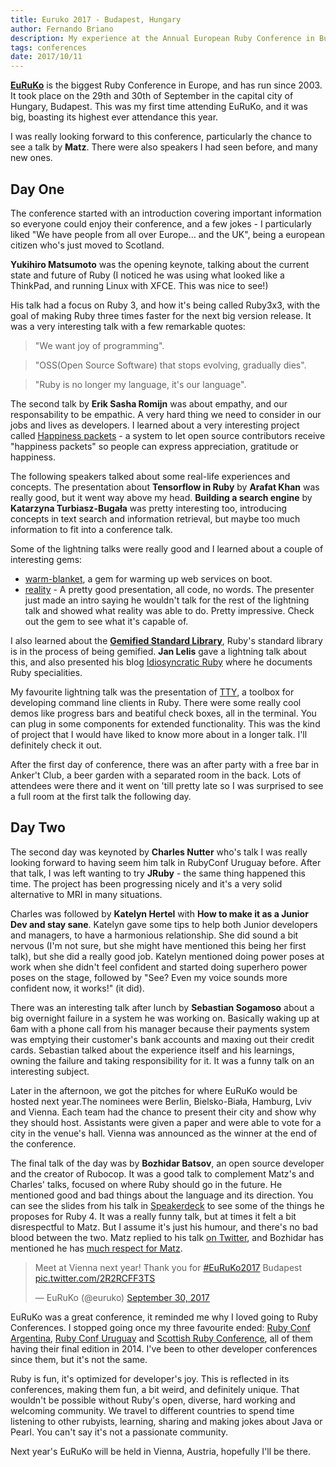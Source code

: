 ```yaml
---
title: Euruko 2017 - Budapest, Hungary
author: Fernando Briano
description: My experience at the Annual European Ruby Conference in Budapest.
tags: conferences
date: 2017/10/11
---
```


[**EuRuKo**](https://www.euruko.org) is the biggest Ruby Conference in Europe, and has run since 2003. It took place on the 29th and 30th of September in the capital city of Hungary, Budapest. This was my first time attending EuRuKo, and it was big, boasting its highest ever attendance this year.

I was really looking forward to this conference, particularly the chance to see a talk by **Matz**. There were also speakers I had seen before, and many new ones.

## Day One
The conference started with an introduction covering important information so everyone could enjoy their conference, and a few jokes - I particularly liked "We have people from all over Europe... and the UK", being a european citizen who's just moved to Scotland.

**Yukihiro Matsumoto** was the opening keynote, talking about the current state and future of Ruby (I noticed he was using what looked like a ThinkPad, and running Linux with XFCE. This was nice to see!)

His talk had a focus on Ruby 3, and how it's being called Ruby3x3, with the goal of making Ruby three times faster for the next big version release. It was a very interesting talk with a few remarkable quotes:

> "We want joy of programming".

>"OSS(Open Source Software) that stops evolving, gradually dies".

>"Ruby is no longer my language, it's our language".

The second talk by **Erik Sasha Romijn** was about empathy, and our responsability to be empathic. A very hard thing we need to consider in our jobs and lives as developers. I learned about a very interesting project called [Happiness packets](https://happinesspackets.io/) - a system to let open source contributors receive "happiness packets" so people can express appreciation, gratitude or happiness.

The following speakers talked about some real-life experiences and concepts. The presentation about **Tensorflow in Ruby** by **Arafat Khan** was really good, but it went way above my head. **Building a search engine** by **Katarzyna Turbiasz-Bugała** was pretty interesting too, introducing concepts in text search and information retrieval, but maybe too much information to fit into a conference talk.

Some of the lightning talks were really good and I learned about a couple of interesting gems:

* [warm-blanket](https://github.com/Talkdesk/warm-blanket), a gem for warming up web services on boot.
* [reality](https://github.com/molybdenum-99/reality) - A pretty good presentation, all code, no words. The presenter just made an intro saying he wouldn't talk for the rest of the lightning talk and showed what reality was able to do. Pretty impressive. Check out the gem to see what it's capable of.

I also learned about the [**Gemified Standard Library**](https://stdgems.org/), Ruby's standard library is in the process of being gemified. **Jan Lelis** gave a lightning talk about this, and also presented his blog [Idiosyncratic Ruby](https://idiosyncratic-ruby.com/) where he documents Ruby specialities.

My favourite lightning talk was the presentation of [TTY](http://piotrmurach.github.io/tty/), a toolbox for developing command line clients in Ruby. There were some really cool demos like progress bars and beatiful check boxes, all in the terminal. You can plug in some components for extended functionality. This was the kind of project that I would have liked to know more about in a longer talk. I'll definitely check it out.

After the first day of conference, there was an after party with a free bar in Anker't Club, a beer garden with a separated room in the back. Lots of attendees were there and it went on 'till pretty late so I was surprised to see a full room at the first talk the following day.

## Day Two

The second day was keynoted by **Charles Nutter** who's talk I was really looking forward to having seem him talk in RubyConf Uruguay before. After that talk, I was left wanting to try **JRuby** - the same thing happened this time. The project has been progressing nicely and it's a very solid alternative to MRI in many situations.

Charles was followed by **Katelyn Hertel** with **How to make it as a Junior Dev and stay sane**. Katelyn gave some tips to help both Junior developers and managers, to have a harmonious relationship. She did sound a bit nervous (I'm not sure, but she might have mentioned this being her first talk), but she did a really good job. Katelyn mentioned doing power poses at work when she didn't feel confident and started doing superhero power poses on the stage, followed by "See? Even my voice sounds more confident now, it works!" (it did).

There was an interesting talk after lunch by **Sebastian Sogamoso** about a big overnight failure in a system he was working on. Basically waking up at 6am with a phone call from his manager because their payments system was emptying their customer's bank accounts and maxing out their credit cards. Sebastian talked about the experience itself and his learnings, owning the failure and taking responsibility for it. It was a funny talk on an interesting subject.

Later in the afternoon, we got the pitches for where EuRuKo would be hosted next year.The nominees were Berlin, Bielsko-Biała, Hamburg, Lviv and Vienna. Each team had the chance to present their city and show why they should host. Assistants were given a paper and were able to vote for a city in the venue's hall. Vienna was announced as the winner at the end of the conference.

The final talk of the day was by **Bozhidar Batsov**, an open source developer and the creator of Rubocop. It was a good talk to complement Matz's and Charles' talks, focused on where Ruby should go in the future. He mentioned good and bad things about the language and its direction. You can see the slides from his talk in [Speakerdeck](https://speakerdeck.com/bbatsov/ruby-4-to-infinity-and-beyond) to see some of the things he proposes for Ruby 4. It was a really funny talk, but at times it felt a bit disrespectful to Matz. But I assume it's just his humour, and there's no bad blood between the two. Matz replied to his talk [on Twitter](https://twitter.com/yukihiro_matz/status/914399758248267776), and Bozhidar has mentioned he has [much respect for Matz](https://twitter.com/bbatsov/status/914182462363832324).

<blockquote class="twitter-tweet" data-lang="en"><p lang="en" dir="ltr">Meet at Vienna next year! Thank you for <a href="https://twitter.com/hashtag/EuRuKo2017?src=hash&amp;ref_src=twsrc%5Etfw">#EuRuKo2017</a> Budapest <a href="https://t.co/2R2RCFF3TS">pic.twitter.com/2R2RCFF3TS</a></p>&mdash; EuRuKo (@euruko) <a href="https://twitter.com/euruko/status/914183910514405376?ref_src=twsrc%5Etfw">September 30, 2017</a></blockquote>
<script async src="//platform.twitter.com/widgets.js" charset="utf-8"></script>

EuRuKo was a great conference, it reminded me why I loved going to Ruby Conferences. I stopped going once my three favourite ended: [Ruby Conf Argentina](http://rubyconfargentina.org), [Ruby Conf Uruguay](https://twitter.com/rubyconfuruguay) and [Scottish Ruby Conference](http://2014.scottishrubyconference.com/), all of them having their final edition in 2014. I've been to other developer conferences since them, but it's not the same.

Ruby is fun, it's optimized for developer's joy. This is reflected in its conferences, making them fun, a bit weird, and definitely unique. That wouldn't be possible without Ruby's open, diverse, hard working and welcoming community. We travel to different countries to spend time listening to other rubyists, learning, sharing and making jokes about Java or Pearl. You can't say it's not a passionate community.

Next year's EuRuKo will be held in Vienna, Austria, hopefully I'll be there.
